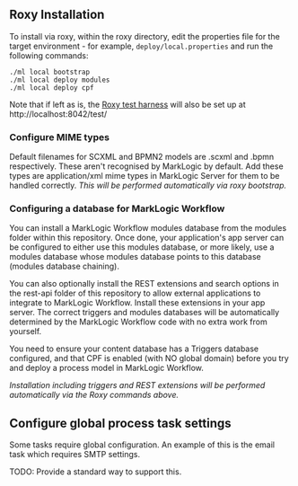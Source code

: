 ## Roxy Installation

To install via roxy, within the roxy directory, edit the properties file for the target environment - for example, ``deploy/local.properties`` and run the following commands:

    ./ml local bootstrap
    ./ml local deploy modules
    ./ml local deploy cpf

Note that if left as is, the [Roxy test harness](https://github.com/marklogic-community/roxy/wiki/Unit-Testing) will also be set up at http://localhost:8042/test/

### Configure MIME types

Default filenames for SCXML and BPMN2 models are .scxml and .bpmn respectively. These aren't recognised by MarkLogic
by default. Add these types are application/xml mime types in MarkLogic Server for them to be handled correctly.  *This will be performed automatically via roxy bootstrap.*

### Configuring a database for MarkLogic Workflow

You can install a MarkLogic Workflow modules database from the modules folder within this repository. Once done,
your application's app server can be configured to either use this modules database, or more likely, use a modules
database whose modules database points to this database (modules database chaining).

You can also optionally install the REST extensions and search options in the rest-api folder of this repository
to allow external applications to integrate to MarkLogic Workflow. Install these extensions in your app server. The
correct triggers and modules databases will be automatically determined by the MarkLogic Workflow code
with no extra work from yourself.

You need to ensure your content database has a Triggers database configured, and that CPF is enabled
(with NO global domain) before you try and deploy a process model in MarkLogic Workflow.

*Installation including triggers and REST extensions will be performed automatically via the Roxy commands above.*

## Configure global process task settings

Some tasks require global configuration. An example of this is the email task which requires SMTP settings.

TODO: Provide a standard way to support this.
